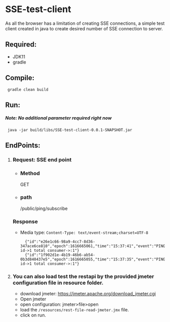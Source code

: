 # SSE-test-client
As all the browser has a limitation of creating SSE connections, a simple test client created in java to create desired number of SSE connection to server.


## Required:
* JDK11
* gradle

## Compile:

     gradle clean build

## Run:
##### Note: No additional parameter required right now

     java -jar build/libs/SSE-test-client-0.0.1-SNAPSHOT.jar

## EndPoints:

1. ### Request: SSE end point
    * ### Method
      GET
    * ### path
      /public/ping/subscribe
   ### Response
    * Media type: `Content-Type: text/event-stream;charset=UTF-8`

            {"id":"e26e1c66-98a9-4cc7-8d36-347ace6ce810","epoch":1616665061,"time":"15:37:41","event":"PING","data":" id->1 total consumer->:1"}
            {"id":"1f902d1e-4b19-46b6-ab54-0b3d840437e5","epoch":1616665055,"time":"15:37:35","event":"PING","data":" id->1 total consumer->:1"}
   
2. ### You can also load test the restapi by the provided jmeter configuration file in resource folder.
   * download jmeter: https://jmeter.apache.org/download_jmeter.cgi
   * Open jmeter
   * open configuration: jmeter>file>open
   * load the `/resources/rest-file-read-jmeter.jmx` file.
   * click on run.
   
   
